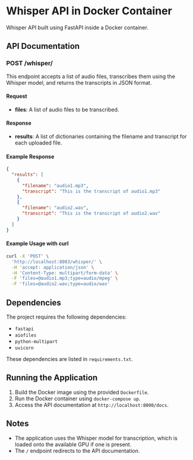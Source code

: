 # Whisper API in Docker Container

Whisper API built using FastAPI inside a Docker container.

## API Documentation

### POST /whisper/

This endpoint accepts a list of audio files, transcribes them using the Whisper model, and returns the transcripts in JSON format.

#### Request

*   **files**: A list of audio files to be transcribed.

#### Response

*   **results**: A list of dictionaries containing the filename and transcript for each uploaded file.

#### Example Response

```json
{
  "results": [
    {
      "filename": "audio1.mp3",
      "transcript": "This is the transcript of audio1.mp3"
    },
    {
      "filename": "audio2.wav",
      "transcript": "This is the transcript of audio2.wav"
    }
  ]
}
```

#### Example Usage with curl

```bash
curl -X 'POST' \
  'http://localhost:8003/whisper/' \
  -H 'accept: application/json' \
  -H 'Content-Type: multipart/form-data' \
  -F 'files=@audio1.mp3;type=audio/mpeg' \
  -F 'files=@audio2.wav;type=audio/wav'
```

## Dependencies

The project requires the following dependencies:

*   `fastapi`
*   `aiofiles`
*   `python-multipart`
*   `uvicorn`

These dependencies are listed in `requirements.txt`.

## Running the Application

1.  Build the Docker image using the provided `Dockerfile`.
2.  Run the Docker container using `docker-compose up`.
3.  Access the API documentation at `http://localhost:8000/docs`.

## Notes

*   The application uses the Whisper model for transcription, which is loaded onto the available GPU if one is present.
*   The `/` endpoint redirects to the API documentation.

